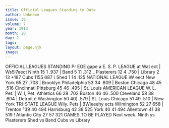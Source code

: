 ```yaml
---
title: Official Leagues Standing to Date
author: Unknown
issue: 30
volume: 7
year: 1913
month: 20
day: 2
tags:
layout: page.njk
image:
---
```

OFFICIAL LEAGUES STANDING Pr EOE gape a E. S. P. LEAGUE at Wat ect | Ws5l7eect Ninth 15 1 .937 | Band 5 11 .312 _ Plasterers 12 4 .750 | Library 2 13 +187 Cubs 1155 687 \ Shed 1 14 .125 NATIONAL LEAGUE iW eect New York 65.27 .708 | Brooklyn Philadelphia 53 34 .609 | Boston Chicago 48 45 .516 Cincinnati Pittsburg 45 46 .495 | St. Louis AMERICAN LEAGUE W. L. Pet. | W. I, Pet. Athletics 66 28 .702 Boston 46 46 .500 Cleveland 58 38 .604 | Detroit é Washington 50 40) .579 | St. Louis Chicago 51 49 .510 | New York TRI-STATE LEAGUE Wily. Pets | BWieeehy ects Wilmington 52 27 658 | Trenton °39 40 494 Harrisburg 42 38 525 York 40 41 494 Allentown 41 38 519 ! Atlantic City 27 57 321 GAMES TO BE PLAYED Next week. Ninth ys Plasterers Shed vs Band Cubs vs Library 

